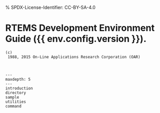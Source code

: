 % SPDX-License-Identifier: CC-BY-SA-4.0

# RTEMS Development Environment Guide ({{ env.config.version }}).

```{topic} Copyrights and License
(c)
 1988, 2015 On-Line Applications Research Corporation (OAR)
```

```{include} ../common/license.md
```

```{include} ../common/header.md
```

```{toctree}
---
maxdepth: 5
---
introduction
directory
sample
utilities
command
```
